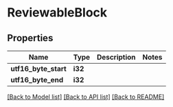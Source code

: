 # ReviewableBlock

## Properties

Name | Type | Description | Notes
------------ | ------------- | ------------- | -------------
**utf16_byte_start** | **i32** |  | 
**utf16_byte_end** | **i32** |  | 

[[Back to Model list]](../README.md#documentation-for-models) [[Back to API list]](../README.md#documentation-for-api-endpoints) [[Back to README]](../README.md)


